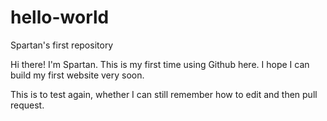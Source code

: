 # hello-world
Spartan's first repository

Hi there! I'm Spartan. This is my first time using Github here. 
I hope I can build my first website very soon.

This is to test again, whether I can still remember how to edit and then pull request.
